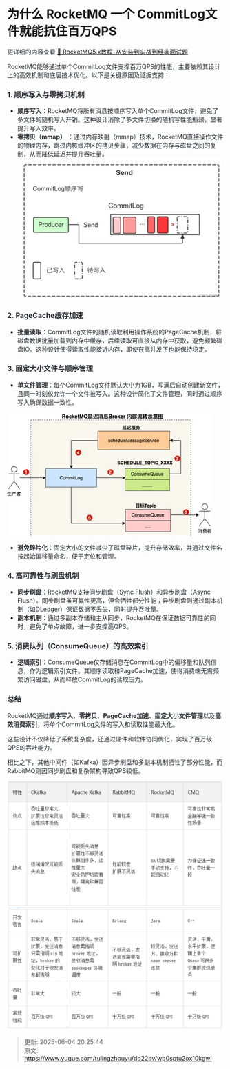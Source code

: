 # 为什么 RocketMQ 一个 CommitLog文件就能抗住百万QPS

<font style="color:rgb(36, 41, 47);background-color:rgba(0, 0, 0, 0);">更详细的内容查看 </font>[🚛 RocketMQ5.x教程-从安装到实战到经典面试题](https://www.yuque.com/tulingzhouyu/db22bv/pcztmw6gdpmg3l83)

<font style="color:rgb(36, 41, 47);background-color:rgba(0, 0, 0, 0);"> RocketMQ能够通过单个CommitLog文件支撑百万QPS的性能，主要依赖其设计上的高效机制和底层技术优化。以下是关键原因及证据支持：</font>

### <font style="color:rgb(36, 41, 47);background-color:rgba(0, 0, 0, 0);">1.</font><font style="color:rgb(36, 41, 47);background-color:rgba(0, 0, 0, 0);"> </font>**<font style="color:rgb(36, 41, 47);background-color:rgba(0, 0, 0, 0);">顺序写入与零拷贝机制</font>**
+ **<font style="color:rgb(36, 41, 47);background-color:rgba(0, 0, 0, 0);">顺序写入</font>**<font style="color:rgb(36, 41, 47);background-color:rgba(0, 0, 0, 0);">：RocketMQ将所有消息按顺序写入单个CommitLog文件，避免了多文件的随机写入开销。这种设计消除了多文件切换的随机写性能瓶颈，显著提升写入效率</font><font style="color:rgb(36, 41, 47);background-color:rgba(0, 0, 0, 0);">。</font>
+ **<font style="color:rgb(36, 41, 47);background-color:rgba(0, 0, 0, 0);">零拷贝（mmap）</font>**<font style="color:rgb(36, 41, 47);background-color:rgba(0, 0, 0, 0);"> ：通过内存映射（mmap）技术，RocketMQ直接操作文件的物理内存，跳过内核缓冲区的拷贝步骤，减少数据在内存与磁盘之间的复制，从而降低延迟并提升吞吐量。</font>![1748937886219-49cf2447-be33-44a3-aefd-9cd405264f92.jpeg](./img/VRvBLE8gs8TdKhRF/1748937886219-49cf2447-be33-44a3-aefd-9cd405264f92-445046.jpeg)

### <font style="color:rgb(36, 41, 47);background-color:rgba(0, 0, 0, 0);">2.</font><font style="color:rgb(36, 41, 47);background-color:rgba(0, 0, 0, 0);"> </font>**<font style="color:rgb(36, 41, 47);background-color:rgba(0, 0, 0, 0);">PageCache缓存加速</font>**
+ **<font style="color:rgb(36, 41, 47);background-color:rgba(0, 0, 0, 0);">批量读取</font>**<font style="color:rgb(36, 41, 47);background-color:rgba(0, 0, 0, 0);">：CommitLog文件的随机读取利用操作系统的PageCache机制，将磁盘数据批量加载到内存中缓存，后续读取可直接从内存中获取，避免频繁磁盘IO</font><font style="color:rgb(36, 41, 47);background-color:rgba(0, 0, 0, 0);">。这种设计使得读取性能接近内存，即使在高并发下也能保持稳定</font><font style="color:rgb(36, 41, 47);background-color:rgba(0, 0, 0, 0);">。</font>

### <font style="color:rgb(36, 41, 47);background-color:rgba(0, 0, 0, 0);">3.</font><font style="color:rgb(36, 41, 47);background-color:rgba(0, 0, 0, 0);"> </font>**<font style="color:rgb(36, 41, 47);background-color:rgba(0, 0, 0, 0);">固定大小文件与顺序管理</font>**
+ **<font style="color:rgb(36, 41, 47);background-color:rgba(0, 0, 0, 0);">单文件管理</font>**<font style="color:rgb(36, 41, 47);background-color:rgba(0, 0, 0, 0);">：每个CommitLog文件默认大小为1GB，写满后自动创建新文件，且同一时刻仅允许一个文件被写入。这种设计简化了文件管理，同时通过顺序写入确保数据一致性</font><font style="color:rgb(36, 41, 47);background-color:rgba(0, 0, 0, 0);">。  
</font>

![1748937886257-23cc8da0-16e6-4c4e-80d4-bedaa1ba6ccc.jpeg](./img/VRvBLE8gs8TdKhRF/1748937886257-23cc8da0-16e6-4c4e-80d4-bedaa1ba6ccc-142082.jpeg)

+ **<font style="color:rgb(36, 41, 47);background-color:rgba(0, 0, 0, 0);">避免碎片化</font>**<font style="color:rgb(36, 41, 47);background-color:rgba(0, 0, 0, 0);">：固定大小的文件减少了磁盘碎片，提升存储效率，并通过文件名按起始偏移量命名，便于定位和管理</font><font style="color:rgb(36, 41, 47);background-color:rgba(0, 0, 0, 0);">。</font>

### <font style="color:rgb(36, 41, 47);background-color:rgba(0, 0, 0, 0);">4.</font><font style="color:rgb(36, 41, 47);background-color:rgba(0, 0, 0, 0);"> </font>**<font style="color:rgb(36, 41, 47);background-color:rgba(0, 0, 0, 0);">高可靠性与刷盘机制</font>**
+ **<font style="color:rgb(36, 41, 47);background-color:rgba(0, 0, 0, 0);">同步刷盘</font>**<font style="color:rgb(36, 41, 47);background-color:rgba(0, 0, 0, 0);">：RocketMQ支持同步刷盘（Sync Flush）和异步刷盘（Async Flush）。同步刷盘虽可靠性更高，但会牺牲部分性能；异步刷盘则通过副本机制（如DLedger）保证数据不丢失，同时提升吞吐量</font><font style="color:rgb(36, 41, 47);background-color:rgba(0, 0, 0, 0);">。</font>
+ **<font style="color:rgb(36, 41, 47);background-color:rgba(0, 0, 0, 0);">副本机制</font>**<font style="color:rgb(36, 41, 47);background-color:rgba(0, 0, 0, 0);">：通过多副本存储和主从同步，RocketMQ在保证数据可靠性的同时，避免了单点故障，进一步支撑高QPS</font><font style="color:rgb(36, 41, 47);background-color:rgba(0, 0, 0, 0);">。</font>

### <font style="color:rgb(36, 41, 47);background-color:rgba(0, 0, 0, 0);">5.</font><font style="color:rgb(36, 41, 47);background-color:rgba(0, 0, 0, 0);"> </font>**<font style="color:rgb(36, 41, 47);background-color:rgba(0, 0, 0, 0);">消费队列（ConsumeQueue）的高效索引</font>**
+ **<font style="color:rgb(36, 41, 47);background-color:rgba(0, 0, 0, 0);">逻辑索引</font>**<font style="color:rgb(36, 41, 47);background-color:rgba(0, 0, 0, 0);">：ConsumeQueue仅存储消息在CommitLog中的偏移量和队列信息，作为逻辑索引文件。其顺序读取和PageCache加速，使得消费端无需频繁访问磁盘，从而释放CommitLog的读取压力。</font>

### <font style="color:rgb(36, 41, 47);background-color:rgba(0, 0, 0, 0);">总结</font>
<font style="color:rgb(36, 41, 47);background-color:rgba(0, 0, 0, 0);">RocketMQ通过</font>**<font style="color:rgb(36, 41, 47);background-color:rgba(0, 0, 0, 0);">顺序写入</font>**<font style="color:rgb(36, 41, 47);background-color:rgba(0, 0, 0, 0);">、</font>**<font style="color:rgb(36, 41, 47);background-color:rgba(0, 0, 0, 0);">零拷贝</font>**<font style="color:rgb(36, 41, 47);background-color:rgba(0, 0, 0, 0);">、</font>**<font style="color:rgb(36, 41, 47);background-color:rgba(0, 0, 0, 0);">PageCache加速</font>**<font style="color:rgb(36, 41, 47);background-color:rgba(0, 0, 0, 0);">、</font>**<font style="color:rgb(36, 41, 47);background-color:rgba(0, 0, 0, 0);">固定大小文件管理</font>**<font style="color:rgb(36, 41, 47);background-color:rgba(0, 0, 0, 0);">以及</font>**<font style="color:rgb(36, 41, 47);background-color:rgba(0, 0, 0, 0);">高效消费索引</font>**<font style="color:rgb(36, 41, 47);background-color:rgba(0, 0, 0, 0);">，将单个CommitLog文件的写入和读取性能最大化。</font>

<font style="color:rgb(36, 41, 47);background-color:rgba(0, 0, 0, 0);">这些设计不仅降低了系统复杂度，还通过硬件和软件协同优化，实现了百万级QPS的吞吐能力。</font>

<font style="color:rgb(36, 41, 47);background-color:rgba(0, 0, 0, 0);">相比之下，其他中间件（如Kafka）因异步刷盘和多副本机制牺牲了部分性能，而RabbitMQ则因同步刷盘和复杂架构导致QPS较低。</font>

![1748937886446-a321cfe2-eba6-43bf-914e-69e13d9cd429.jpeg](./img/VRvBLE8gs8TdKhRF/1748937886446-a321cfe2-eba6-43bf-914e-69e13d9cd429-161227.jpeg)



> 更新: 2025-06-04 20:25:44  
> 原文: <https://www.yuque.com/tulingzhouyu/db22bv/wp0sptu2ox10kgwl>